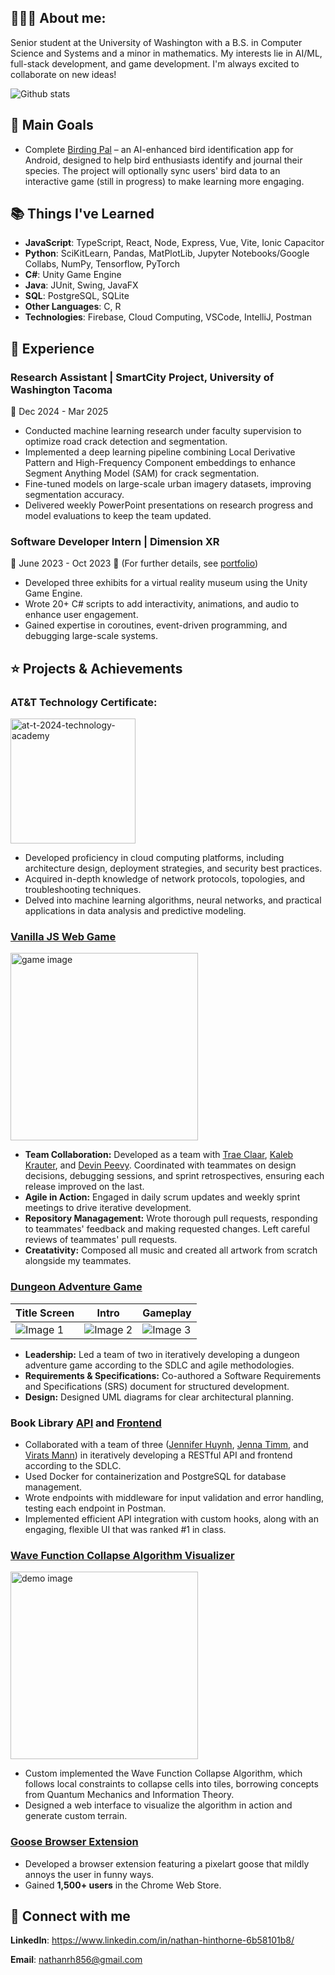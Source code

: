 ## 👨🏻‍💻 About me:

Senior student at the University of Washington with a B.S. in Computer Science and Systems and a minor in mathematics. My interests lie in AI/ML, full-stack development, and game development. I'm always excited to collaborate on new ideas!

![Github stats](https://github-readme-stats.vercel.app/api?username=NathanHinthorne)


## 🥇 Main Goals

 * Complete [Birding Pal](https://github.com/NathanHinthorne/bird-identifier-app) – an AI-enhanced bird identification app for Android, designed to help bird enthusiasts identify and journal their species. The project will optionally sync users' bird data to an interactive game (still in progress) to make learning more engaging.


## 📚 Things I've Learned

* **JavaScript**: TypeScript, React, Node, Express, Vue, Vite, Ionic Capacitor
* **Python**: SciKitLearn, Pandas, MatPlotLib, Jupyter Notebooks/Google
Collabs, NumPy, Tensorflow, PyTorch
* **C#**: Unity Game Engine
* **Java**: JUnit, Swing, JavaFX
* **SQL**: PostgreSQL, SQLite
* **Other Languages**: C, R
* **Technologies**: Firebase, Cloud Computing, VSCode, IntelliJ, Postman


## 💼 Experience

### Research Assistant | SmartCity Project, University of Washington Tacoma
📅 Dec 2024 - Mar 2025

- Conducted machine learning research under faculty supervision to optimize road crack detection and segmentation.
- Implemented a deep learning pipeline combining Local Derivative Pattern and High-Frequency Component embeddings to enhance Segment Anything Model (SAM) for crack segmentation.
- Fine-tuned models on large-scale urban imagery datasets, improving segmentation accuracy.
- Delivered weekly PowerPoint presentations on research progress and model evaluations to keep the team updated.

### Software Developer Intern | Dimension XR
📅 June 2023 - Oct 2023
🔗 (For further details, see [portfolio](https://sites.google.com/view/nathan-hinthorne))

- Developed three exhibits for a virtual reality museum using the Unity Game Engine.
- Wrote 20+ C# scripts to add interactivity, animations, and audio to enhance user engagement.
- Gained expertise in coroutines, event-driven programming, and debugging large-scale systems.


## ⭐ Projects & Achievements

###  AT&T Technology Certificate:
<img src="https://github.com/user-attachments/assets/4655a68a-793d-43e6-beca-c9da17a7be9d" alt="at-t-2024-technology-academy" width="200">

  - Developed proficiency in cloud computing platforms, including architecture design, deployment strategies, and security best practices.
  - Acquired in-depth knowledge of network protocols, topologies, and troubleshooting techniques.
  - Delved into machine learning algorithms, neural networks, and practical applications in data analysis and predictive modeling.

### [Vanilla JS Web Game](https://github.com/GoodBadChad/good-bad-chad-br)
<img src="https://github.com/user-attachments/assets/5fbd2770-f135-4141-8a99-fb0be39f7e52" alt="game image" width="300">

  - **Team Collaboration:** Developed as a team with [Trae Claar](https://github.com/tclaar), [Kaleb Krauter](https://github.com/calebkrauter), and [Devin Peevy](https://github.com/b1gd3vd0g). Coordinated with teammates on design decisions, debugging sessions, and sprint retrospectives, ensuring each release improved on the last.
  - **Agile in Action:** Engaged in daily scrum updates and weekly sprint meetings to drive iterative development.
  - **Repository Managagement:** Wrote thorough pull requests, responding to teammates' feedback and making requested changes. Left careful reviews of teammates' pull requests.
  - **Creatativity:** Composed all music and created all artwork from scratch alongside my teammates.

### [Dungeon Adventure Game](https://github.com/NathanHinthorne/Fallen-Champions)
| Title Screen | Intro | Gameplay |
|---------|---------|---------|
| ![Image 1](https://github.com/user-attachments/assets/aac65a27-702e-45f3-9b40-74b1c6966536) | ![Image 2](https://github.com/user-attachments/assets/42381e2e-7132-461c-abd4-a871cb9a1479) | ![Image 3](https://github.com/user-attachments/assets/ade5c023-0455-445b-899a-9f8e7bffe51b) |
  - **Leadership:** Led a team of two in iteratively developing a dungeon adventure game according to the SDLC and agile methodologies.
  - **Requirements & Specifications:** Co-authored a Software Requirements and Specifications (SRS) document for structured development.
  - **Design:** Designed UML diagrams for clear architectural planning.

### Book Library [API](https://github.com/NathanHinthorne/TCSS-460-Book-API) and [Frontend](https://github.com/NathanHinthorne/Book-Frontend)
  - Collaborated with a team of three ([Jennifer Huynh](https://github.com/jennifer-huynh), [Jenna Timm](https://github.com/jennatimm), and [Virats Mann](https://github.com/Viratsmann)) in iteratively developing a RESTful API and frontend according to the SDLC.
  -	Used Docker for containerization and PostgreSQL for database management.
  -	Wrote endpoints with middleware for input validation and error handling, testing each endpoint in Postman.
  - Implemented efficient API integration with custom hooks, along with an engaging, flexible UI that was ranked #1 in class.

### [Wave Function Collapse Algorithm Visualizer](https://github.com/NathanHinthorne/Wave-Function-Collapse-p5js)
<img src="https://github.com/user-attachments/assets/069eb347-c3c6-4c80-9a3e-38b3ddf1e5f8" alt="demo image" width="300">

  - Custom implemented the Wave Function Collapse Algorithm, which follows local constraints to collapse cells into tiles, borrowing concepts from Quantum Mechanics and Information Theory.
  - Designed a web interface to visualize the algorithm in action and generate custom terrain.

### [Goose Browser Extension](https://chromewebstore.google.com/detail/eejfnccgoejgidifcgpphjjfodmiofkm?utm_source=item-share-cb)
  - Developed a browser extension featuring a pixelart goose that mildly annoys the user in funny ways.
  - Gained **1,500+ users** in the Chrome Web Store.


## 🔌 Connect with me

**LinkedIn**: https://www.linkedin.com/in/nathan-hinthorne-6b58101b8/

**Email**: nathanrh856@gmail.com
